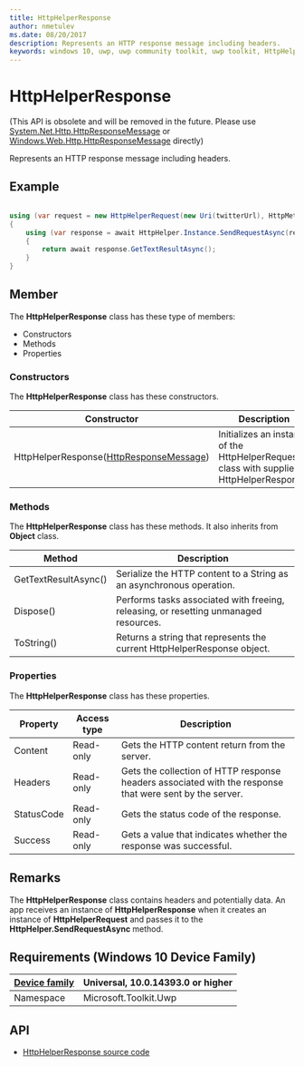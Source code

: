 ```yaml
---
title: HttpHelperResponse
author: nmetulev
ms.date: 08/20/2017
description: Represents an HTTP response message including headers. 
keywords: windows 10, uwp, uwp community toolkit, uwp toolkit, HttpHelperResponse
---
```


# HttpHelperResponse

(This API is obsolete and will be removed in the future. Please use [System.Net.Http.HttpResponseMessage](https://msdn.microsoft.com/en-us/library/system.net.http.httpresponsemessage(v=vs.110).aspx) 
or [Windows.Web.Http.HttpResponseMessage](https://docs.microsoft.com/en-us/uwp/api/Windows.Web.Http.HttpResponseMessage) directly)

Represents an HTTP response message including headers. 

## Example

```csharp

using (var request = new HttpHelperRequest(new Uri(twitterUrl), HttpMethod.Post))
{
    using (var response = await HttpHelper.Instance.SendRequestAsync(request))
    {
        return await response.GetTextResultAsync();
    }
}

```

## Member
The **HttpHelperResponse** class has these type of members:

* Constructors
* Methods
* Properties

### Constructors

The **HttpHelperResponse** class has these constructors.

| Constructor | Description |
| ----------  | ----------- |
| HttpHelperResponse([HttpResponseMessage](https://msdn.microsoft.com/en-us/library/windows/apps/windows.web.http.httpresponsemessage.aspx))  | Initializes an instance of the HttpHelperRequest class with supplied HttpHelperResponse. |

### Methods

The **HttpHelperResponse** class has these methods. It also inherits from **Object** class.

| Method | Description |
| ------ | ----------- |
| GetTextResultAsync() | Serialize the HTTP content to a String as an asynchronous operation. |
| Dispose() | Performs tasks associated with freeing, releasing, or resetting unmanaged resources. |
| ToString() | Returns a string that represents the current HttpHelperResponse object. |

### Properties

The **HttpHelperResponse** class has these properties.

| Property | Access type | Description |
| -------- | ----------- | ----------- |
| Content | Read-only | Gets the HTTP content return from the server. |
| Headers | Read-only | Gets the collection of HTTP response headers associated with the response that were sent by the server. |
| StatusCode | Read-only | Gets the status code of the response. |
| Success | Read-only | Gets a value that indicates whether the response was successful. |

## Remarks

The **HttpHelperResponse** class contains headers and potentially data. 
An app receives an instance of **HttpHelperResponse** when it creates an instance of **HttpHelperRequest** and passes it to the **HttpHelper.SendRequestAsync** method.

## Requirements (Windows 10 Device Family)

| [Device family](http://go.microsoft.com/fwlink/p/?LinkID=526370) | Universal, 10.0.14393.0 or higher |
| --- | --- |
| Namespace | Microsoft.Toolkit.Uwp |

## API

* [HttpHelperResponse source code](https://github.com/Microsoft/UWPCommunityToolkit/blob/master/Microsoft.Toolkit.Uwp/Helpers/HttpHelper/HttpHelperResponse.cs)
